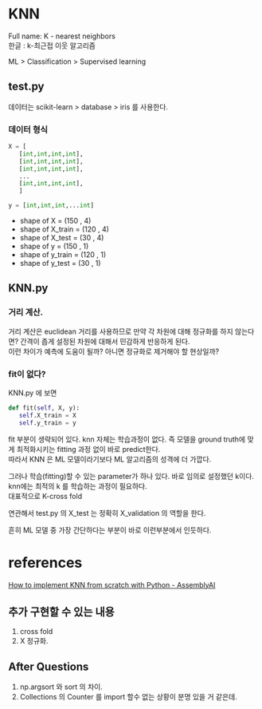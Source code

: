 # KNN
Full name: K - nearest neighbors   
한글 : k-최근접 이웃 알고리즘   

ML > Classification > Supervised learning

## test.py

데이터는 scikit-learn > database > iris 를 사용한다.

### 데이터 형식
``` python 
X = [   
   [int,int,int,int],   
   [int,int,int,int],   
   [int,int,int,int],   
   ...   
   [int,int,int,int],   
   ]   

y = [int,int,int,...int]
```
- shape of X =    (150 , 4)   
- shape of X_train =    (120 , 4)   
- shape of X_test = (30 , 4)   
- shape of y = (150 , 1)   
- shape of y_train = (120 , 1)   
- shape of y_test = (30 , 1)   


## KNN.py
### 거리 계산.
거리 계산은 euclidean 거리를 사용하므로
만약 각 차원에 대해 정규화를 하지 않는다면?
간격이 좁게 설정된 차원에 대해서 민감하게 반응하게 된다.   
이런 차이가 예측에 도움이 될까? 아니면 정규화로 제거해야 할 현상일까?


### fit이 없다?
KNN.py 에 보면 

```python
def fit(self, X, y):
   self.X_train = X
   self.y_train = y
```
fit 부분이 생략되어 있다.
knn 자체는 학습과정이 없다. 즉 모델을 ground truth에 맞게 최적화시키는 fitting 과정 없이 바로 predict한다.   
따라서 KNN 은 ML 모델이라기보다 ML 알고리즘의 성격에 더 가깝다.

그러나 학습(fitting)할 수 있는 parameter가 하나 있다. 바로 임의로 설정했던 k이다.   
knn에는 최적의 k 를 학습하는 과정이 필요하다.   
대표적으로 K-cross fold

연관해서 test.py 의 X_test 는 정확히 X_validation 의 역할을 한다.


흔히 ML 모델 중 가장 간단하다는 부분이 바로 이런부분에서 인듯하다.





 # references  
[How to implement KNN from scratch with Python - AssemblyAI](https://www.youtube.com/watch?v=rTEtEy5o3X0&list=PLcWfeUsAys2k_xub3mHks85sBHZvg24Jd&index=2)

## 추가 구현할 수 있는 내용

1. cross fold
2. X 정규화.


## After Questions

1. np.argsort 와 sort 의 차이.
2. Collections 의 Counter 를 import 할수 없는 상황이 분명 있을 거 같은데.
